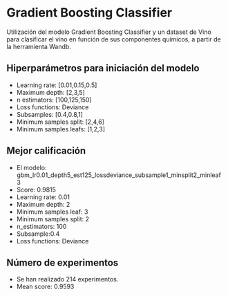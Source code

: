 # Gradient Boosting Classifier
[Enlace]: (https://api.wandb.ai/links/alba-m-boga/xfstxrbi)

Utilización del modelo Gradient Boosting Classifier y un dataset de Vino para clasificar el vino en función de sus componentes químicos, a partir de la herramienta Wandb.

## Hiperparámetros para iniciación del modelo

* Learning rate: [0.01,0.15,0.5]
* Maximum depth: [2,3,5]
* n estimators: [100,125,150]
* Loss functions: Deviance
* Subsamples: [0.4,0.8,1]
* Minimum samples split: [2,4,6]
* Minimum samples leafs: [1,2,3]

## Mejor calificación

* El modelo: gbm_lr0.01_depth5_est125_lossdeviance_subsample1_minsplit2_minleaf3
* Score: 0.9815
* Learning rate: 0.01
* Maximum depth: 2
* Minimum samples leaf: 3
* Minimum samples split: 2
* n_estimators: 100
* Subsample:0.4
* Loss functions: Deviance

## Número de experimentos

* Se han realizado 214 experimentos.
* Mean score: 0.9593
